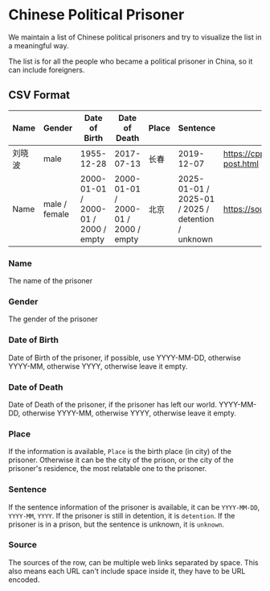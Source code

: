 # Chinese Political Prisoner

We maintain a list of Chinese political prisoners and try to visualize the list in a meaningful way.

The list is for all the people who became a political prisoner in China, so it can include foreigners.

## CSV Format

| Name | Gender | Date of Birth | Date of Death | Place | Sentence | Source |
| --- | --- | --- | --- | --- | --- | --- |
| 刘晓波 | male | 1955-12-28 | 2017-07-13 | 长春 | 2019-12-07 | https://cppc1989.blogspot.com/2014/02/blog-post.html |
| Name | male / female | 2000-01-01 / 2000-01 / 2000 / empty | 2000-01-01 / 2000-01 / 2000 / empty | 北京 | 2025-01-01 / 2025-01 / 2025 / detention / unknown | https://source1.com https://source2.com


### Name

The name of the prisoner

### Gender

The gender of the prisoner

### Date of Birth

Date of Birth of the prisoner, if possible, use YYYY-MM-DD, otherwise YYYY-MM, otherwise YYYY, otherwise leave it empty.

### Date of Death

Date of Death of the prisoner, if the prisoner has left our world. YYYY-MM-DD, otherwise YYYY-MM, otherwise YYYY, otherwise leave it empty.

### Place

If the information is available, `Place` is the birth place (in city) of the prisoner. Otherwise it can be the city of the prison, or the city of the prisoner's residence, the most relatable one to the prisoner.

### Sentence

If the sentence information of the prisoner is available, it can be `YYYY-MM-DD`, `YYYY-MM`, `YYYY`. If the prisoner is still in detention, it is `detention`. If the prisoner is in a prison, but the sentence is unknown, it is `unknown`.

### Source

The sources of the row, can be multiple web links separated by space. This also means each URL can't include space inside it, they have to be URL encoded.